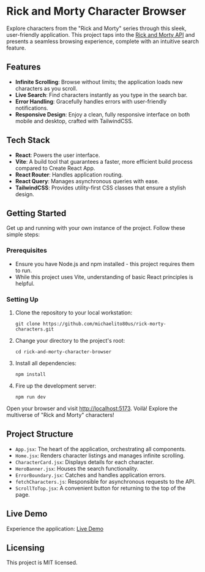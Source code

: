 # Rick and Morty Character Browser

Explore characters from the "Rick and Morty" series through this sleek, user-friendly application. This project taps into the [Rick and Morty API](https://rickandmortyapi.com/documentation) and presents a seamless browsing experience, complete with an intuitive search feature.

## Features

- **Infinite Scrolling**: Browse without limits; the application loads new characters as you scroll.
- **Live Search**: Find characters instantly as you type in the search bar.
- **Error Handling**: Gracefully handles errors with user-friendly notifications.
- **Responsive Design**: Enjoy a clean, fully responsive interface on both mobile and desktop, crafted with TailwindCSS.

## Tech Stack

- **React**: Powers the user interface.
- **Vite**: A build tool that guarantees a faster, more efficient build process compared to Create React App.
- **React Router**: Handles application routing.
- **React Query**: Manages asynchronous queries with ease.
- **TailwindCSS**: Provides utility-first CSS classes that ensure a stylish design.

## Getting Started

Get up and running with your own instance of the project. Follow these simple steps:

### Prerequisites

- Ensure you have Node.js and npm installed - this project requires them to run.
- While this project uses Vite, understanding of basic React principles is helpful.

### Setting Up

1. Clone the repository to your local workstation:

   ```shell
   git clone https://github.com/michaelito80us/rick-morty-characters.git
   ```

2. Change your directory to the project's root:
   ```shell
   cd rick-and-morty-character-browser
   ```
3. Install all dependencies:
   ```shell
   npm install
   ```
4. Fire up the development server:
   ```shell
   npm run dev
   ```

Open your browser and visit [http://localhost:5173](http://localhost:5173). Voilà! Explore the multiverse of "Rick and Morty" characters!

## Project Structure

- `App.jsx`: The heart of the application, orchestrating all components.
- `Home.jsx`: Renders character listings and manages infinite scrolling.
- `CharacterCard.jsx`: Displays details for each character.
- `HeroBanner.jsx`: Houses the search functionality.
- `ErrorBoundary.jsx`: Catches and handles application errors.
- `fetchCharacters.js`: Responsible for asynchronous requests to the API.
- `ScrollToTop.jsx`: A convenient button for returning to the top of the page.

## Live Demo

Experience the application: [Live Demo](https://your-demo-link.com/)

## Licensing

This project is MIT licensed.
